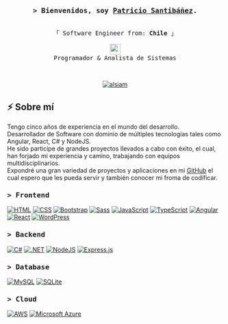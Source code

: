 <!-- Intro  -->
<h3 align="center">
        <samp>&gt; Bienvenidos, soy
                <a target="_blank" href="">Patricio Santibáñez</a>.
        </samp>
</h3>

<p align="center"> 
  <samp>
<br>
    「 Software Engineer from: <b>Chile</b> 」
    <br>
          <br />
    <a href="#">
            <img src="https://github.com/user-attachments/assets/dcf4ceae-13f2-48c3-99d1-256573b4fa0a" target="_blank" width="25" />
    </a>
        <br>
          Programador & Analista de Sistemas
          <br>
  </samp>
</p>

<br />

<p align="center">
 <a href="https://www.linkedin.com/in/patricio-ignacio-santib%C3%A1%C3%B1ez-gonzalez-69a084197/" target="_blank">
  <img src="https://custom-icon-badges.demolab.com/badge/LinkedIn-0A66C2?logo=linkedin-white&logoColor=fff" alt="alsiam"/>
 </a>
</p>

## ⚡️ Sobre mí

Tengo cinco años de experiencia en el mundo del desarrollo.<br /> 
Desarrollador de Software con dominio de múltiples tecnologías tales como Angular, React, C# y NodeJS.<br />
He sido participe de grandes proyectos llevados a cabo con éxito, el cual, han forjado mi experiencia y camino, trabajando con equipos multidisciplinarios. <br />
Expondré una gran variedad de proyectos y aplicaciones en mi <a href="https://www.github.com/PatricioIgnacio/" target="_blank">GitHub</a> el cual espero que les pueda servir y también conocer mi froma de codificar.

<h3 align="left">
        <samp>&gt; Frontend
        </samp>
</h3>

[![HTML](https://img.shields.io/badge/HTML-%23E34F26.svg?logo=html5&logoColor=white)](#)
[![CSS](https://img.shields.io/badge/CSS-1572B6?logo=css3&logoColor=fff)](#)
[![Bootstrap](https://img.shields.io/badge/Bootstrap-7952B3?logo=bootstrap&logoColor=fff)](#)
[![Sass](https://img.shields.io/badge/Sass-C69?logo=sass&logoColor=fff)](#)
[![JavaScript](https://img.shields.io/badge/JavaScript-F7DF1E?logo=javascript&logoColor=000)](#)
[![TypeScript](https://img.shields.io/badge/TypeScript-3178C6?logo=typescript&logoColor=fff)](#)
[![Angular](https://img.shields.io/badge/Angular-%23DD0031.svg?logo=angular&logoColor=white)](#)
[![React](https://img.shields.io/badge/React-%2320232a.svg?logo=react&logoColor=%2361DAFB)](#)
[![WordPress](https://img.shields.io/badge/WordPress-%2321759B.svg?logo=wordpress&logoColor=white)](#)

<h3 align="left">
        <samp>&gt; Backend
        </samp>
</h3>

[![C#](https://custom-icon-badges.demolab.com/badge/C%23-%23239120.svg?logo=cshrp&logoColor=white)](#)
[![.NET](https://img.shields.io/badge/.NET-512BD4?logo=dotnet&logoColor=fff)](#)
[![NodeJS](https://img.shields.io/badge/Node.js-6DA55F?logo=node.js&logoColor=white)](#)
[![Express.js](https://img.shields.io/badge/Express.js-%23404d59.svg?logo=express&logoColor=%2361DAFB)](#)

<h3 align="left">
        <samp>&gt; Database
        </samp>
</h3>

[![MySQL](https://img.shields.io/badge/MySQL-4479A1?logo=mysql&logoColor=fff)](#)
[![SQLite](https://img.shields.io/badge/SQLite-%2307405e.svg?logo=sqlite&logoColor=white)](#)

<h3 align="left">
        <samp>&gt; Cloud
        </samp>
</h3>

[![AWS](https://img.shields.io/badge/AWS-%23FF9900.svg?logo=amazon-web-services&logoColor=white)](#)
[![Microsoft Azure](https://custom-icon-badges.demolab.com/badge/Microsoft%20Azure-0089D6?logo=msazure&logoColor=white)](#)
